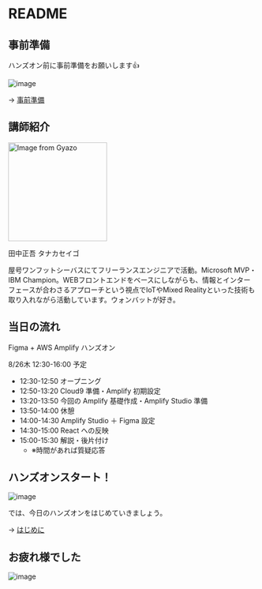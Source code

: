 # README

## 事前準備

ハンズオン前に事前準備をお願いします👍

![image](https://i.gyazo.com/0b45133da885fa0da13a7f1c12156674.png)

→ [事前準備](00-preparation.md)

## 講師紹介

<img src="https://i.gyazo.com/0116e8a74666ace1a45096ae02b54347.jpg" alt="Image from Gyazo" width="200"/>

田中正吾 タナカセイゴ

屋号ワンフットシーバスにてフリーランスエンジニアで活動。Microsoft MVP・IBM Champion。WEBフロントエンドをベースにしながらも、情報とインターフェースが合わさるアプローチという視点でIoTやMixed Realityといった技術も取り入れながら活動しています。ウォンバットが好き。

## 当日の流れ

Figma + AWS Amplify ハンズオン

8/26木 12:30-16:00 予定

- 12:30-12:50 オープニング
- 12:50-13:20 Cloud9 準備・Amplify 初期設定
- 13:20-13:50 今回の Amplify 基礎作成・Amplify Studio 準備
- 13:50-14:00 休憩
- 14:00-14:30 Amplify Studio ＋ Figma 設定
- 14:30-15:00 React への反映
- 15:00-15:30 解説・後片付け
  - ※時間があれば質疑応答

## ハンズオンスタート！

![image](https://i.gyazo.com/9e0eefffd6cf76fc45e70b1ac8a7f838.png)

では、今日のハンズオンをはじめていきましょう。

→ [はじめに](01-introduction.md)

## お疲れ様でした

![image](https://i.gyazo.com/5a6aa1d064fcd403fa67091c7d0e417a.png)


